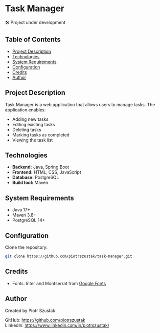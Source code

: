 # Task Manager

🛠️ Project under development

## Table of Contents

- [Project Description](#project-description)
- [Technologies](#technologies)
- [System Requirements](#system-requirements)
- [Configuration](#configuration)
- [Credits](#credits)
- [Author](#author)

## Project Description

Task Manager is a web application that allows users to manage tasks. The application enables:

- Adding new tasks
- Editing existing tasks
- Deleting tasks
- Marking tasks as completed
- Viewing the task list

## Technologies

- **Backend:** Java, Spring Boot
- **Frontend:** HTML, CSS, JavaScript
- **Database:** PostgreSQL
- **Build tool:** Maven

## System Requirements

- Java 17+
- Maven 3.8+
- PostgreSQL 14+

## Configuration

Clone the repository:
   ```sh
   git clone https://github.com/piotrszustak/task-manager.git
   ```

## Credits

- Fonts: Inter and Montserrat from [Google Fonts](https://fonts.google.com/)

## Author

Created by Piotr Szustak

GitHub: <https://github.com/piotrszustak><br>
LinkedIn: <https://www.linkedin.com/in/piotrszustak/>